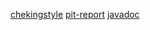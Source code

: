 [chekingstyle](https://htmlpreview.github.io/?https://github.com/teiran/Sudoku/blob/master/dokumentaatio/checkstyle.html)
[pit-report](https://htmlpreview.github.io/?https://github.com/teiran/Sudoku/blob/master/dokumentaatio/201609012134/index.html)
[javadoc](https://htmlpreview.github.io/?https://github.com/teiran/Sudoku/blob/master/dokumentaatio/index.html)
